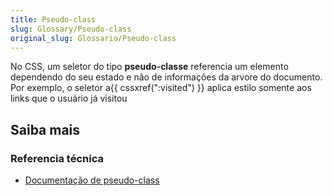 ```yaml
---
title: Pseudo-class
slug: Glossary/Pseudo-class
original_slug: Glossario/Pseudo-class
---
```


No CSS, um seletor do tipo **pseudo-classe** referencia um elemento dependendo do seu estado e não de informações da arvore do documento. Por exemplo, o seletor a{{ cssxref(":visited") }} aplica estilo somente aos links que o usuário já visitou

## Saiba mais

### Referencia técnica

- [Documentação de pseudo-class](/pt-BR/docs/Web/CSS/Pseudo-classes)
